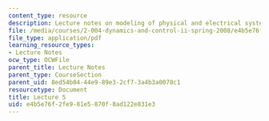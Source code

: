 ```yaml
---
content_type: resource
description: Lecture notes on modeling of physical and electrical systems.
file: /media/courses/2-004-dynamics-and-control-ii-spring-2008/e4b5e76f2fe981e5870f8ad122e831e3_lecture_05.pdf
file_type: application/pdf
learning_resource_types:
- Lecture Notes
ocw_type: OCWFile
parent_title: Lecture Notes
parent_type: CourseSection
parent_uid: 8ed54b04-44e9-89e3-2cf7-3a4b3a0078c1
resourcetype: Document
title: Lecture 5
uid: e4b5e76f-2fe9-81e5-870f-8ad122e831e3
---
```

